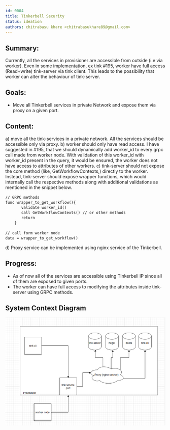 ```yaml
---
id: 0004
title: Tinkerbell Security
status: ideation
authors: chitrabasu khare <chitrabasukhare89@gmail.com>
---
```


## Summary:

Currently, all the services in provisioner are accessible from outside (i.e via worker). Even in some implementation, ex tink #195, worker have full access (Read+write) tink-server via tink client. This leads to the possibility that worker can alter the behaviour of tink-server.

## Goals:

- Move all Tinkerbell services in private Network and expose them via proxy on a given port.

## Content: 

a) move all the tink-services in a private network. All the services should be accessible only via proxy.
b) worker should only have read access. I have suggested in #195, that we should dynamically add worker_id to every grpc call made from worker node. With validation of this worker_id with worker_id present in the query, it would be ensured, the worker does not have access to attributes of other workers.
c) tink-server should not expose the core method (like, GetWorkflowContexts,) directly to the worker. Instead, tink-server should expose wrapper functions, which would internally call the respective methods along with additional validations as mentioned in the snippet below.
```
// GRPC methods
func wrapper_to_get_workflow(){
	   validate worker_id()
	   call GetWorkflowContexts() // or other methods
	   return
	} 

// call form worker node
data = wrapper_to_get_workflow()
```
d) Proxy service can be implemented using nginx service of the Tinkerbell.

## Progress:

- As of now all of the services are accessible using Tinkerbell IP since all of them are exposed to given ports. 
- The worker can have full access to modifying the attributes inside tink-server using GRPC methods. 

## System Context Diagram
![proxy](proxy.png)

